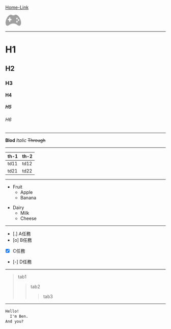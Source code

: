 [Home-Link](https://comebuycb.github.io/cb/)

![Picture](src/img/game.png)

---

# H1
## H2
### H3
#### H4
##### H5
###### H6

---

**Blod**
*Italic*
~~Through~~

---

|th-1|th-2|
|--|--|
|td11|td12|
|td21|td22|

---
- Fruit
  - Apple
  - Banana
* Dairy
  * Milk
  * Cheese
  
---

- [.] A任務
- [o] B任務
- [x] C任務
- [-] D任務

---

>tab1
>>tab2
>>>tab3

---

```
Hello!
  I'm Ben.
And you?
```
